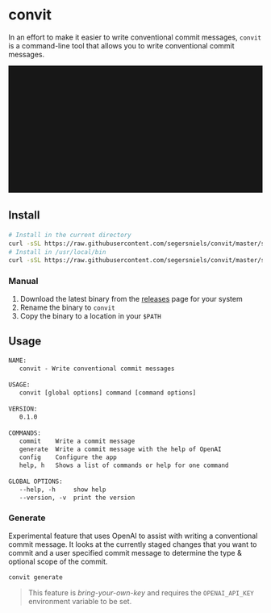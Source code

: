 # convit

In an effort to make it easier to write conventional commit messages, `convit` is a command-line tool that allows you to write conventional commit messages.

![img](./demo.gif)

## Install

```bash
# Install in the current directory
curl -sSL https://raw.githubusercontent.com/segersniels/convit/master/scripts/install.sh | bash
# Install in /usr/local/bin
curl -sSL https://raw.githubusercontent.com/segersniels/convit/master/scripts/install.sh | sudo bash -s /usr/local/bin
```

### Manual

1. Download the latest binary from the [releases](https://github.com/segersniels/convit/releases/latest) page for your system
2. Rename the binary to `convit`
3. Copy the binary to a location in your `$PATH`

## Usage

```
NAME:
   convit - Write conventional commit messages

USAGE:
   convit [global options] command [command options]

VERSION:
   0.1.0

COMMANDS:
   commit    Write a commit message
   generate  Write a commit message with the help of OpenAI
   config    Configure the app
   help, h   Shows a list of commands or help for one command

GLOBAL OPTIONS:
   --help, -h     show help
   --version, -v  print the version
```

### Generate

Experimental feature that uses OpenAI to assist with writing a conventional commit message. It looks at the currently staged changes that you want to commit and a user specified commit message to determine the type & optional scope of the commit.

```bash
convit generate
```

> This feature is _bring-your-own-key_ and requires the `OPENAI_API_KEY` environment variable to be set.

